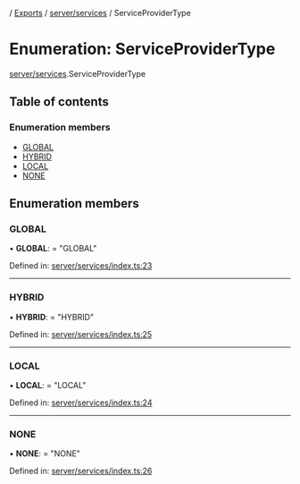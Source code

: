 [](../README.md) / [Exports](../modules.md) / [server/services](../modules/server_services.md) / ServiceProviderType

# Enumeration: ServiceProviderType

[server/services](../modules/server_services.md).ServiceProviderType

## Table of contents

### Enumeration members

- [GLOBAL](server_services.serviceprovidertype.md#global)
- [HYBRID](server_services.serviceprovidertype.md#hybrid)
- [LOCAL](server_services.serviceprovidertype.md#local)
- [NONE](server_services.serviceprovidertype.md#none)

## Enumeration members

### GLOBAL

• **GLOBAL**: = "GLOBAL"

Defined in: [server/services/index.ts:23](https://github.com/onzag/itemize/blob/5fcde7cf/server/services/index.ts#L23)

___

### HYBRID

• **HYBRID**: = "HYBRID"

Defined in: [server/services/index.ts:25](https://github.com/onzag/itemize/blob/5fcde7cf/server/services/index.ts#L25)

___

### LOCAL

• **LOCAL**: = "LOCAL"

Defined in: [server/services/index.ts:24](https://github.com/onzag/itemize/blob/5fcde7cf/server/services/index.ts#L24)

___

### NONE

• **NONE**: = "NONE"

Defined in: [server/services/index.ts:26](https://github.com/onzag/itemize/blob/5fcde7cf/server/services/index.ts#L26)
